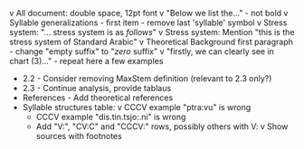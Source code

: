v All document: double space, 12pt font
v "Below we list the..." - not bold
v Syllable generalizations - first item - remove last 'syllable' symbol
v Stress system: "... stress system is as _follows_"
v Stress system: Mention "this is the stress system of Standard Arabic"
v Theoretical Background first paragraph - change "empty suffix" to "_zero_ suffix"
v "firstly, we can clearly see in chart (3)..." - repeat here a few examples
- 2.2 - Consider removing MaxStem definition (relevant to 2.3 only?)
- 2.3 - Continue analysis, provide tablaus
- References - Add theoretical references
- Syllable structures table:
  v CCCV example "ptra:vu" is wrong
  - CCCV example "dis.tin.tsjo:.ni" is wrong
  - Add "V:", "CV:C" and "CCCV:" rows, possibly others with V:
  v Show sources with footnotes
